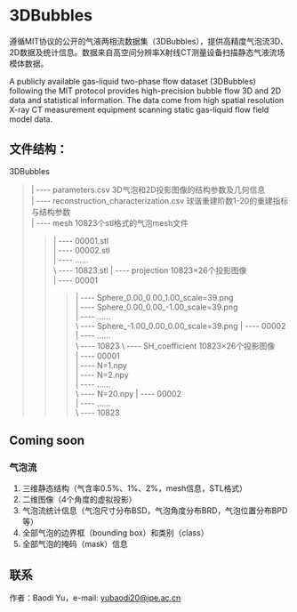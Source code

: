 # 3DBubbles
遵循MIT协议的公开的气液两相流数据集（3DBubbles），提供高精度气泡流3D、2D数据及统计信息。数据来自高空间分辨率X射线CT测量设备扫描静态气液流场模体数据。

A publicly available gas-liquid two-phase flow dataset (3DBubbles) following the MIT protocol provides high-precision bubble flow 3D and 2D data and statistical information. The data come from high spatial resolution X-ray CT measurement equipment scanning static gas-liquid flow field model data.

## 文件结构：  
3DBubbles  
> | ---- parameters.csv 3D气泡和2D投影图像的结构参数及几何信息  
> | ---- reconstruction_characterization.csv 球谐重建阶数1-20的重建指标与结构参数  
> | ---- mesh 10823个stl格式的气泡mesh文件  
>> | ---- 00001.stl  
>> | ---- 00002.stl  
>> | ---- ……  
>> \\ ---- 10823.stl
>| ---- projection 10823×26个投影图像  
>> | ---- 00001  
>>> | ---- Sphere_0.00_0.00_1.00_scale=39.png  
>>> | ---- Sphere_0.00_0.00_-1.00_scale=39.png  
>>> | ---- ……  
>>> \\ ---- Sphere_-1.00_0.00_0.00_scale=39.png
>> | ---- 00002  
>> | ---- ……  
>> \\ ---- 10823
>\\ ---- SH_coefficient 10823×26个投影图像  
>> | ---- 00001  
>>> | ---- N=1.npy  
>>> | ---- N=2.npy  
>>> | ---- ……  
>>> \\ ---- N=20.npy
>> | ---- 00002  
>> | ---- ……  
>> \\ ---- 10823  

## Coming soon

### 气泡流
1. 三维静态结构（气含率0.5%、1%、2%，mesh信息，STL格式）
2. 二维图像（4个角度的虚拟投影）
3. 气泡流统计信息（气泡尺寸分布BSD，气泡角度分布BRD，气泡位置分布BPD等）
4. 全部气泡的边界框（bounding box）和类别（class）
5. 全部气泡的掩码（mask）信息


## 联系
作者：Baodi Yu，e-mail: yubaodi20@ipe.ac.cn
